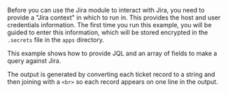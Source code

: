 Before you can use the Jira module to interact with Jira, you need to provide a "Jira context" in which to
run in. This provides the host and user credentials information. The first time you run this example,
you will be guided to enter this information, which will be stored encrypted in the `.secrets` file in the
`apps` directory.

This example shows how to provide JQL and an array of fields to make a query against Jira.

The output is generated by converting each ticket record to a string and then joining with a `<br>` so
each record appears on one line in the output.